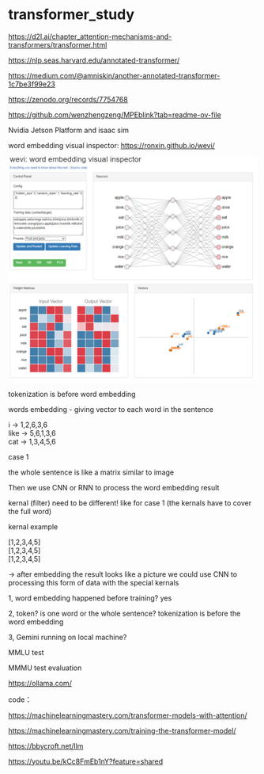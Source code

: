# transformer_study


https://d2l.ai/chapter_attention-mechanisms-and-transformers/transformer.html


https://nlp.seas.harvard.edu/annotated-transformer/

https://medium.com/@amniskin/another-annotated-transformer-1c7be3f99e23



https://zenodo.org/records/7754768

https://github.com/wenzhengzeng/MPEblink?tab=readme-ov-file

Nvidia
Jetson Platform and isaac sim



word embedding visual inspector: https://ronxin.github.io/wevi/

![alt text](Capture8.PNG "word embedding visual inspector")

tokenization is before word embedding

words embedding - giving vector to each word in the sentence 

i    -> 1,2,6,3,6\
like -> 5,6,1,3,6\
cat  -> 1,3,4,5,6

case 1

the whole sentence is like a matrix similar to image

Then we use CNN or RNN to process the word embedding result

kernal (filter) need to be different! like for case 1 (the kernals have to cover the full word)

kernal example

[1,2,3,4,5]\
[1,2,3,4,5]\
[1,2,3,4,5]

 -> after embedding the result looks like a picture we could use CNN to processing this form of data with the special kernals
 
1, word embedding happened before training? yes

2, token? is one word or the whole sentence? tokenization is before the word embedding

3, Gemini running on local machine? 

MMLU test

MMMU test evaluation


https://ollama.com/



code：

https://machinelearningmastery.com/transformer-models-with-attention/

https://machinelearningmastery.com/training-the-transformer-model/



https://bbycroft.net/llm


https://youtu.be/kCc8FmEb1nY?feature=shared
